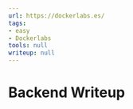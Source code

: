 ```yaml
---
url: https://dockerlabs.es/
tags:
- easy
- Dockerlabs
tools: null
writeup: null
---
```


# Backend Writeup
